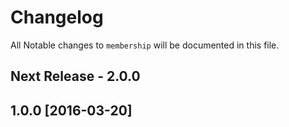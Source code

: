 # Changelog

All Notable changes to `membership` will be documented in this file.

## Next Release - 2.0.0


## 1.0.0 [2016-03-20]
